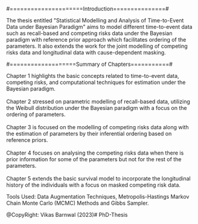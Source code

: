 #=====================Introduction===============#

The thesis entitled "Statistical Modelling and Analysis of Time-to-Event Data under Bayesian Paradigm" aims to model different time-to-event data such as recall-based and competing risks data under the Bayesian paradigm with reference prior approach which facilitates ordering of the parameters. It also extends the work for the joint modelling of competing risks data and longitudinal data with cause-dependent masking.

#===================Summary of Chapters===========#

Chapter 1 highlights the basic concepts related to time-to-event data, competing risks, and computational techniques for estimation under the Bayesian paradigm. <br>
<br>
Chapter 2 stressed on parametric modelling of recall-based data, utilizing the Weibull distribution under the Bayesian paradigm with a focus on the ordering of parameters.<br> 
<br>
Chapter 3 is focused on the modelling of competing risks data along with the estimation of parameters by their inferential ordering based on reference priors.<br> 
<br>
Chapter 4 focuses on analysing the competing risks data when there is prior information for some of the parameters but not for the rest of the parameters.<br>
<br>
Chapter 5 extends the basic survival model to incorporate the longitudinal history of the individuals with a focus on masked competing risk data.

Tools Used: Data Augmentation Techniques, Metropolis-Hastings Markov Chain Monte Carlo (MCMC) Methods and Gibbs Sampler.

@CopyRight: Vikas Barnwal (2023)# PhD-Thesis
